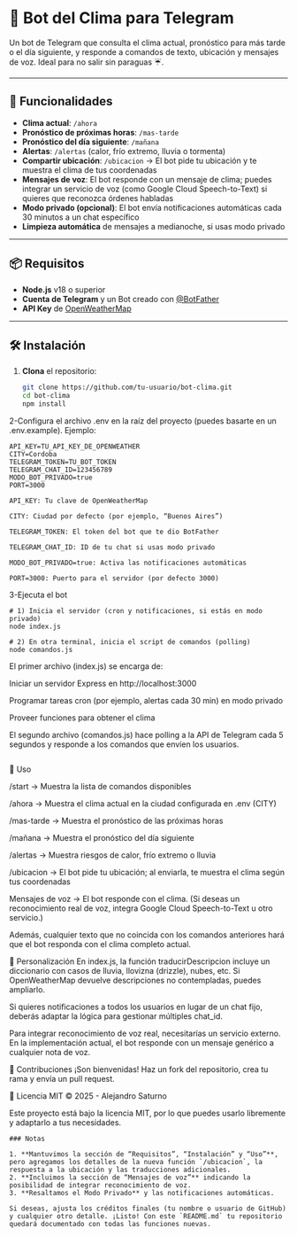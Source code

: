 # 🤖 Bot del Clima para Telegram

Un bot de Telegram que consulta el clima actual, pronóstico para más tarde o el día siguiente, y responde a comandos de texto, ubicación y mensajes de voz. Ideal para no salir sin paraguas ☔.

---

## 🚀 Funcionalidades

- **Clima actual**: `/ahora`
- **Pronóstico de próximas horas**: `/mas-tarde`
- **Pronóstico del día siguiente**: `/mañana`
- **Alertas**: `/alertas` (calor, frío extremo, lluvia o tormenta)
- **Compartir ubicación**: `/ubicacion` → El bot pide tu ubicación y te muestra el clima de tus coordenadas
- **Mensajes de voz**: El bot responde con un mensaje de clima; puedes integrar un servicio de voz (como Google Cloud Speech-to-Text) si quieres que reconozca órdenes habladas
- **Modo privado (opcional)**: El bot envía notificaciones automáticas cada 30 minutos a un chat específico
- **Limpieza automática** de mensajes a medianoche, si usas modo privado

---

## 📦 Requisitos

- **Node.js** v18 o superior
- **Cuenta de Telegram** y un Bot creado con [@BotFather](https://t.me/BotFather)
- **API Key** de [OpenWeatherMap](https://openweathermap.org/api)

---

## 🛠 Instalación

1. **Clona** el repositorio:

   ```bash
   git clone https://github.com/tu-usuario/bot-clima.git
   cd bot-clima
   npm install
2-Configura el archivo .env en la raíz del proyecto (puedes basarte en un .env.example). Ejemplo:
```
API_KEY=TU_API_KEY_DE_OPENWEATHER
CITY=Cordoba
TELEGRAM_TOKEN=TU_BOT_TOKEN
TELEGRAM_CHAT_ID=123456789
MODO_BOT_PRIVADO=true
PORT=3000
```
```
API_KEY: Tu clave de OpenWeatherMap

CITY: Ciudad por defecto (por ejemplo, “Buenos Aires”)

TELEGRAM_TOKEN: El token del bot que te dio BotFather

TELEGRAM_CHAT_ID: ID de tu chat si usas modo privado

MODO_BOT_PRIVADO=true: Activa las notificaciones automáticas

PORT=3000: Puerto para el servidor (por defecto 3000)
```
3-Ejecuta el bot
```
# 1) Inicia el servidor (cron y notificaciones, si estás en modo privado)
node index.js

# 2) En otra terminal, inicia el script de comandos (polling)
node comandos.js
```
El primer archivo (index.js) se encarga de:

Iniciar un servidor Express en http://localhost:3000

Programar tareas cron (por ejemplo, alertas cada 30 min) en modo privado

Proveer funciones para obtener el clima

El segundo archivo (comandos.js) hace polling a la API de Telegram cada 5 segundos y responde a los comandos que envíen los usuarios.
```
```

🏃 Uso

/start → Muestra la lista de comandos disponibles

/ahora → Muestra el clima actual en la ciudad configurada en .env (CITY)

/mas-tarde → Muestra el pronóstico de las próximas horas

/mañana → Muestra el pronóstico del día siguiente

/alertas → Muestra riesgos de calor, frío extremo o lluvia

/ubicacion → El bot pide tu ubicación; al enviarla, te muestra el clima según tus coordenadas

Mensajes de voz → El bot responde con el clima. (Si deseas un reconocimiento real de voz, integra Google Cloud Speech-to-Text u otro servicio.)

Además, cualquier texto que no coincida con los comandos anteriores hará que el bot responda con el clima completo actual.

🔧 Personalización
En index.js, la función traducirDescripcion incluye un diccionario con casos de lluvia, llovizna (drizzle), nubes, etc. Si OpenWeatherMap devuelve descripciones no contempladas, puedes ampliarlo.

Si quieres notificaciones a todos los usuarios en lugar de un chat fijo, deberás adaptar la lógica para gestionar múltiples chat_id.

Para integrar reconocimiento de voz real, necesitarías un servicio externo. En la implementación actual, el bot responde con un mensaje genérico a cualquier nota de voz.

🤝 Contribuciones
¡Son bienvenidas! Haz un fork del repositorio, crea tu rama y envía un pull request.

📄 Licencia
MIT © 2025 - Alejandro Saturno

Este proyecto está bajo la licencia MIT, por lo que puedes usarlo libremente y adaptarlo a tus necesidades.

```
### Notas

1. **Mantuvimos la sección de “Requisitos”, “Instalación” y “Uso”**, pero agregamos los detalles de la nueva función `/ubicacion`, la respuesta a la ubicación y las traducciones adicionales.  
2. **Incluimos la sección de “Mensajes de voz”** indicando la posibilidad de integrar reconocimiento de voz.  
3. **Resaltamos el Modo Privado** y las notificaciones automáticas.  

Si deseas, ajusta los créditos finales (tu nombre o usuario de GitHub) y cualquier otro detalle. ¡Listo! Con este `README.md` tu repositorio quedará documentado con todas las funciones nuevas.
```

